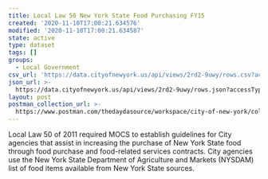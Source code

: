 ```yaml
---
title: Local Law 50 New York State Food Purchasing FY15
created: '2020-11-10T17:00:21.634576'
modified: '2020-11-10T17:00:21.634587'
state: active
type: dataset
tags: []
groups:
  - Local Government
csv_url: 'https://data.cityofnewyork.us/api/views/2rd2-9uwy/rows.csv?accessType=DOWNLOAD'
json_url: >-
  https://data.cityofnewyork.us/api/views/2rd2-9uwy/rows.json?accessType=DOWNLOAD
layout: post
postman_collection_url: >-
  https://www.postman.com/thedaydasource/workspace/city-of-new-york/collection/15909983-026c3bd0-9e03-4ae0-bffe-c2da89dcc3ff
---
```

Local Law 50 of 2011 required MOCS to establish guidelines for City agencies that assist in increasing the purchase of New York State food through food purchase and food-related services contracts. City agencies use the New York State Department of Agriculture and Markets (NYSDAM) list of food items available from New York State sources.
